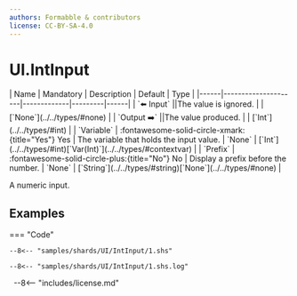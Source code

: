 ```yaml
---
authors: Formabble & contributors
license: CC-BY-SA-4.0
---
```



# UI.IntInput

<div class="sh-parameters" markdown="1">
| Name | Mandatory | Description | Default | Type |
|------|---------------------|-------------|---------|------|
| `⬅️ Input` ||The value is ignored. | | [`None`](../../types/#none) |
| `Output ➡️` ||The value produced. | | [`Int`](../../types/#int) |
| `Variable` | :fontawesome-solid-circle-xmark:{title="Yes"} Yes  | The variable that holds the input value. | `None` | [`Int`](../../types/#int)[`Var(Int)`](../../types/#contextvar) |
| `Prefix` | :fontawesome-solid-circle-plus:{title="No"} No  | Display a prefix before the number. | `None` | [`String`](../../types/#string)[`None`](../../types/#none) |

</div>

A numeric input.

## Examples

=== "Code"

  ```x86asm linenums="1"
  --8<-- "samples/shards/UI/IntInput/1.shs"
  ```

  ```
  --8<-- "samples/shards/UI/IntInput/1.shs.log"
  ```
&nbsp;
--8<-- "includes/license.md"

